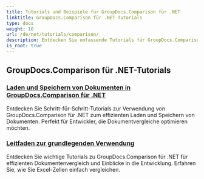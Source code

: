 ```yaml
---
title: Tutorials und Beispiele für GroupDocs.Comparison für .NET
linktitle: GroupDocs.Comparison für .NET-Tutorials
type: docs
weight: 10
url: /de/net/tutorials/comparison/
description: Entdecken Sie umfassende Tutorials für GroupDocs.Comparison für .NET, die einen effizienten Vergleich, die Verwaltung und die Integration von Dokumenten und Ordnern mühelos ermöglichen.
is_root: true
---
```


## GroupDocs.Comparison für .NET-Tutorials 
### [Laden und Speichern von Dokumenten in GroupDocs.Comparison für .NET](./load-and-save-documents/)
Entdecken Sie Schritt-für-Schritt-Tutorials zur Verwendung von GroupDocs.Comparison für .NET zum effizienten Laden und Speichern von Dokumenten. Perfekt für Entwickler, die Dokumentvergleiche optimieren möchten.
### [Leitfaden zur grundlegenden Verwendung](./guide-to-basic-usage/)
Entdecken Sie wichtige Tutorials zu GroupDocs.Comparison für .NET für effizienten Dokumentenvergleich und Einblicke in die Entwicklung. Erfahren Sie, wie Sie Excel-Zellen einfach vergleichen.